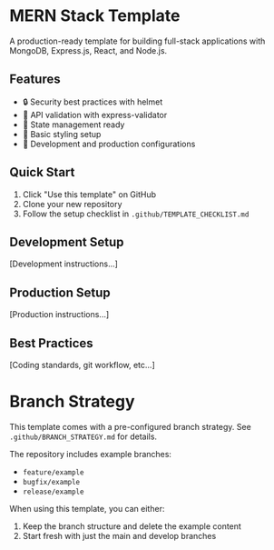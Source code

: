 # MERN Stack Template

A production-ready template for building full-stack applications with MongoDB, Express.js, React, and Node.js.

## Features
- 🔒 Security best practices with helmet
- 📝 API validation with express-validator
- 🔄 State management ready
- 🎨 Basic styling setup
- 🚀 Development and production configurations

## Quick Start
1. Click "Use this template" on GitHub
2. Clone your new repository
3. Follow the setup checklist in `.github/TEMPLATE_CHECKLIST.md`

## Development Setup
[Development instructions...]

## Production Setup
[Production instructions...]

## Best Practices
[Coding standards, git workflow, etc...]

# Branch Strategy
This template comes with a pre-configured branch strategy. See `.github/BRANCH_STRATEGY.md` for details.

The repository includes example branches:
- `feature/example`
- `bugfix/example`
- `release/example`

When using this template, you can either:
1. Keep the branch structure and delete the example content
2. Start fresh with just the main and develop branches